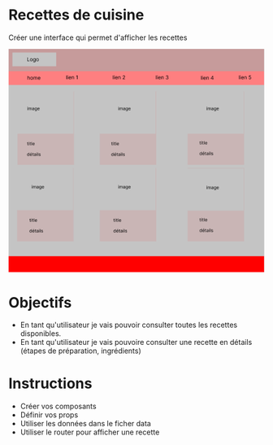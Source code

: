 # Recettes de cuisine

Créer une interface qui permet d'afficher les recettes

![](resultat.png)

# Objectifs

- En tant qu'utilisateur je vais pouvoir consulter toutes les recettes disponibles.
- En tant qu'utilisateur je vais pouvoire consulter une recette en détails (étapes de préparation, ingrédients)

# Instructions

- Créer vos composants
- Définir vos props
- Utiliser les données dans le ficher data
- Utiliser le router pour afficher une recette
